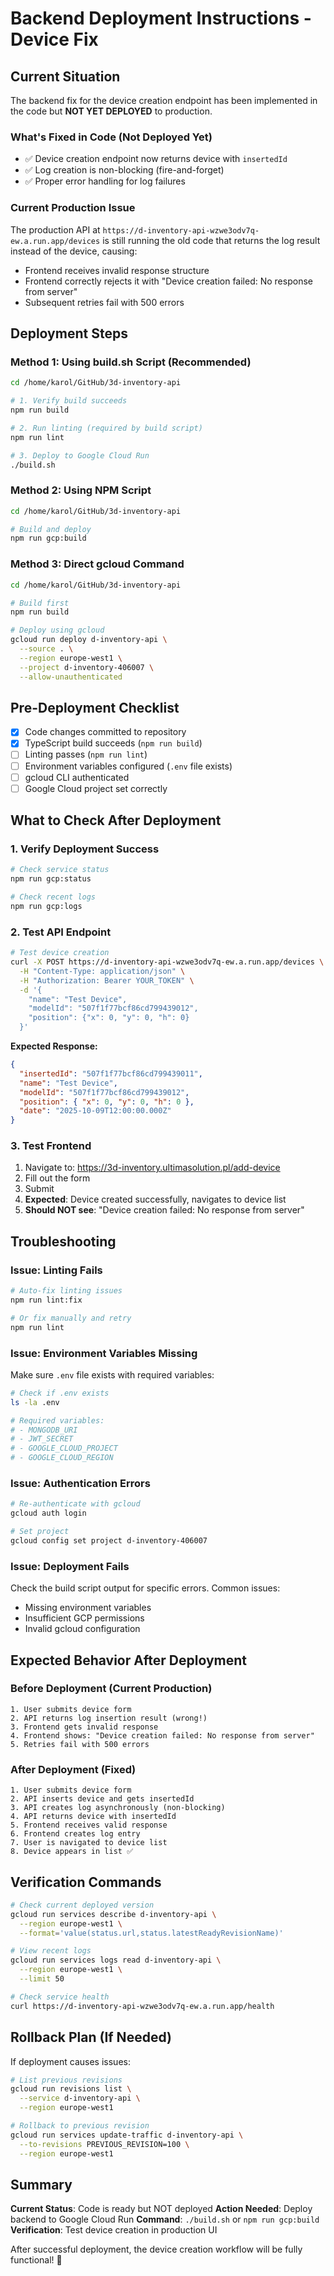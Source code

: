 # Backend Deployment Instructions - Device Fix

## Current Situation

The backend fix for the device creation endpoint has been implemented in the code but **NOT YET DEPLOYED** to production.

### What's Fixed in Code (Not Deployed Yet)

- ✅ Device creation endpoint now returns device with `insertedId`
- ✅ Log creation is non-blocking (fire-and-forget)
- ✅ Proper error handling for log failures

### Current Production Issue

The production API at `https://d-inventory-api-wzwe3odv7q-ew.a.run.app/devices` is still running the old code that returns the log result instead of the device, causing:

- Frontend receives invalid response structure
- Frontend correctly rejects it with "Device creation failed: No response from server"
- Subsequent retries fail with 500 errors

## Deployment Steps

### Method 1: Using build.sh Script (Recommended)

```bash
cd /home/karol/GitHub/3d-inventory-api

# 1. Verify build succeeds
npm run build

# 2. Run linting (required by build script)
npm run lint

# 3. Deploy to Google Cloud Run
./build.sh
```

### Method 2: Using NPM Script

```bash
cd /home/karol/GitHub/3d-inventory-api

# Build and deploy
npm run gcp:build
```

### Method 3: Direct gcloud Command

```bash
cd /home/karol/GitHub/3d-inventory-api

# Build first
npm run build

# Deploy using gcloud
gcloud run deploy d-inventory-api \
  --source . \
  --region europe-west1 \
  --project d-inventory-406007 \
  --allow-unauthenticated
```

## Pre-Deployment Checklist

- [x] Code changes committed to repository
- [x] TypeScript build succeeds (`npm run build`)
- [ ] Linting passes (`npm run lint`)
- [ ] Environment variables configured (`.env` file exists)
- [ ] gcloud CLI authenticated
- [ ] Google Cloud project set correctly

## What to Check After Deployment

### 1. Verify Deployment Success

```bash
# Check service status
npm run gcp:status

# Check recent logs
npm run gcp:logs
```

### 2. Test API Endpoint

```bash
# Test device creation
curl -X POST https://d-inventory-api-wzwe3odv7q-ew.a.run.app/devices \
  -H "Content-Type: application/json" \
  -H "Authorization: Bearer YOUR_TOKEN" \
  -d '{
    "name": "Test Device",
    "modelId": "507f1f77bcf86cd799439012",
    "position": {"x": 0, "y": 0, "h": 0}
  }'
```

**Expected Response:**

```json
{
  "insertedId": "507f1f77bcf86cd799439011",
  "name": "Test Device",
  "modelId": "507f1f77bcf86cd799439012",
  "position": { "x": 0, "y": 0, "h": 0 },
  "date": "2025-10-09T12:00:00.000Z"
}
```

### 3. Test Frontend

1. Navigate to: https://3d-inventory.ultimasolution.pl/add-device
2. Fill out the form
3. Submit
4. **Expected**: Device created successfully, navigates to device list
5. **Should NOT see**: "Device creation failed: No response from server"

## Troubleshooting

### Issue: Linting Fails

```bash
# Auto-fix linting issues
npm run lint:fix

# Or fix manually and retry
npm run lint
```

### Issue: Environment Variables Missing

Make sure `.env` file exists with required variables:

```bash
# Check if .env exists
ls -la .env

# Required variables:
# - MONGODB_URI
# - JWT_SECRET
# - GOOGLE_CLOUD_PROJECT
# - GOOGLE_CLOUD_REGION
```

### Issue: Authentication Errors

```bash
# Re-authenticate with gcloud
gcloud auth login

# Set project
gcloud config set project d-inventory-406007
```

### Issue: Deployment Fails

Check the build script output for specific errors. Common issues:

- Missing environment variables
- Insufficient GCP permissions
- Invalid gcloud configuration

## Expected Behavior After Deployment

### Before Deployment (Current Production)

```
1. User submits device form
2. API returns log insertion result (wrong!)
3. Frontend gets invalid response
4. Frontend shows: "Device creation failed: No response from server"
5. Retries fail with 500 errors
```

### After Deployment (Fixed)

```
1. User submits device form
2. API inserts device and gets insertedId
3. API creates log asynchronously (non-blocking)
4. API returns device with insertedId
5. Frontend receives valid response
6. Frontend creates log entry
7. User is navigated to device list
8. Device appears in list ✅
```

## Verification Commands

```bash
# Check current deployed version
gcloud run services describe d-inventory-api \
  --region europe-west1 \
  --format='value(status.url,status.latestReadyRevisionName)'

# View recent logs
gcloud run services logs read d-inventory-api \
  --region europe-west1 \
  --limit 50

# Check service health
curl https://d-inventory-api-wzwe3odv7q-ew.a.run.app/health
```

## Rollback Plan (If Needed)

If deployment causes issues:

```bash
# List previous revisions
gcloud run revisions list \
  --service d-inventory-api \
  --region europe-west1

# Rollback to previous revision
gcloud run services update-traffic d-inventory-api \
  --to-revisions PREVIOUS_REVISION=100 \
  --region europe-west1
```

## Summary

**Current Status**: Code is ready but NOT deployed
**Action Needed**: Deploy backend to Google Cloud Run
**Command**: `./build.sh` or `npm run gcp:build`
**Verification**: Test device creation in production UI

After successful deployment, the device creation workflow will be fully functional! 🚀
